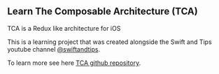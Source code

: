 ## Learn The Composable Architecture (TCA)

TCA is a Redux like architecture for iOS

This is a learning project that was created alongside the Swift and Tips youtube channel [@swiftandtips](https://www.youtube.com/@swiftandtips).

To learn more see here [TCA github repository](https://github.com/pointfreeco/swift-composable-architecture).
